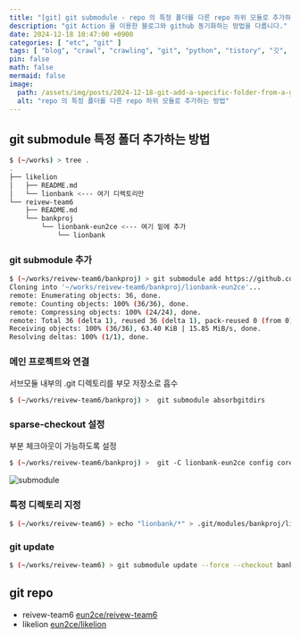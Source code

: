 ```yaml
---
title: "[git] git submodule - repo 의 특정 폴더를 다른 repo 하위 모듈로 추가하는 방법"
description: "git Action 을 이용한 블로그와 github 동기화하는 방법을 다룹니다."
date: 2024-12-18 10:47:00 +0900
categories: [ "etc", "git" ]
tags: [ "blog", "crawl", "crawling", "git", "python", "tistory", "깃", "깃헙", "블로그", "크롤링" ]
pin: false
math: false
mermaid: false
image:
  path: /assets/img/posts/2024-12-18-git-add-a-specific-folder-from-a-git-repo-as-a-git-submodule-2024-12-18-10-24-34.wepb
  alt: "repo 의 특정 폴더를 다른 repo 하위 모듈로 추가하는 방법"
---
```


## git submodule 특정 폴더 추가하는 방법

```bash
$ (~/works) > tree .
.
├── likelion
│   ├── README.md
│   └── lionbank <--- 여기 디렉토리만
└── reivew-team6
    ├── README.md
    └── bankproj
        └── lionbank-eun2ce <--- 여기 밑에 추가
            └── lionbank
```

### git submodule 추가

```bash
$ (~/works/reivew-team6/bankproj) > git submodule add https://github.com/eun2ce/likelion.git lionbank-eun2ce
Cloning into '~/works/reivew-team6/bankproj/lionbank-eun2ce'...
remote: Enumerating objects: 36, done.
remote: Counting objects: 100% (36/36), done.
remote: Compressing objects: 100% (24/24), done.
remote: Total 36 (delta 1), reused 36 (delta 1), pack-reused 0 (from 0)
Receiving objects: 100% (36/36), 63.40 KiB | 15.85 MiB/s, done.
Resolving deltas: 100% (1/1), done.
```

### 메인 프로젝트와 연결

서브모듈 내부의 .git 디렉토리를 부모 저장소로 흡수

```bash
$ (~/works/reivew-team6/bankproj) >  git submodule absorbgitdirs
```

### sparse-checkout 설정

부분 체크아웃이 가능하도록 설정

```bash
$ (~/works/reivew-team6/bankproj) >  git -C lionbank-eun2ce config core.sparseCheckout true
```

![submodule](/assets/img/posts/2024-12-18-git-add-a-specific-folder-from-a-git-repo-as-a-git-submodule-2024-12-18-10-24-34.wepb)

### 특정 디렉토리 지정

```bash
$ (~/works/reivew-team6) > echo "lionbank/*" > .git/modules/bankproj/lionbank-eun2ce/info/sparse-checkout
```

### git update

```bash
$ (~/works/reivew-team6) > git submodule update --force --checkout bankproj/lionbank-eun2ce
```

## git repo

* reivew-team6 [eun2ce/reivew-team6](https://github.com/eun2ce/reivew-team6/tree/main/bankproj)
* likelion [eun2ce/likelion](https://github.com/eun2ce/likelion)
